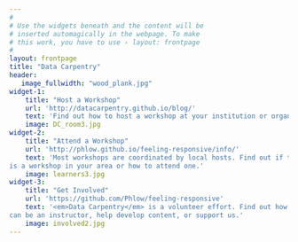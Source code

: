 ```yaml
---
#
# Use the widgets beneath and the content will be
# inserted automagically in the webpage. To make
# this work, you have to use › layout: frontpage
#
layout: frontpage
title: "Data Carpentry"
header:
   image_fullwidth: "wood_plank.jpg"
widget-1:
    title: "Host a Workshop"
    url: 'http://datacarpentry.github.io/blog/'
    text: 'Find out how to host a workshop at your institution or organization'
    image: DC_room3.jpg
widget-2:
    title: "Attend a Workshop"
    url: 'http://phlow.github.io/feeling-responsive/info/'
    text: 'Most workshops are coordinated by local hosts. Find out if there
is a workshop in your area or how to attend one.'
    image: learners3.jpg
widget-3:
    title: "Get Involved"
    url: 'https://github.com/Phlow/feeling-responsive'
    text: '<em>Data Carpentry</em> is a volunteer effort. Find out how you 
can be an instructor, help develop content, or support us.'
    image: involved2.jpg
---
```


<!--
<div id="videoModal" class="reveal-modal large" data-reveal="">
  <div class="flex-video widescreen vimeo" style="display: block;">
    <iframe width="1280" height="720" src="https://www.youtube.com/embed/3b5zCFSmVvU" frameborder="0" allowfullscreen></iframe>
  </div>
  <a class="close-reveal-modal">&#215;</a>
</div>
-->